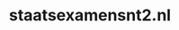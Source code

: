 ---
layout: post
title:  "staatsexamensnt2.nl"
internal_url:  "/dutchgov/staatsexamensnt2.nl.html"
subdomains_count: 4
all_subdomains_count: 5
urls_count: 4
ssl_rank: 0
http_rank: 70
url_link: /data/staatsexamensnt2.nl/urls.txt
all_subdomains_link: /data/staatsexamensnt2.nl/all_subdomains.txt
subdomains_link: /data/staatsexamensnt2.nl/subdomains.txt
categories: dutchgov
---
